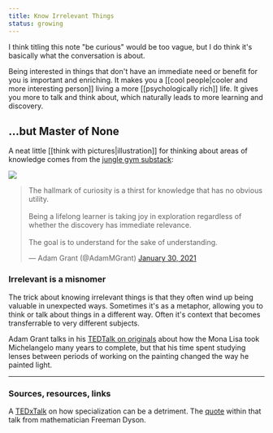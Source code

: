 ```yaml
---
title: Know Irrelevant Things
status: growing
---
```


I think titling this note "be curious" would be too vague, but I do think it's basically what the conversation is about.

Being interested in things that don't have an immediate need or benefit for you is important and enriching. It makes you a [[cool people|cooler and more interesting person]] living a more [[psychologically rich]] life. It gives you more to talk and think about, which naturally leads to more learning and discovery.

## ...but Master of None

A neat little [[think with pictures|illustration]] for thinking about areas of knowledge comes from the [jungle gym substack](https://junglegym.substack.com/p/the-t-shaped-information-diet):

<img src="../assets/t-shaped.png" class="white-pic">

<blockquote class="twitter-tweet"><p lang="en" dir="ltr">The hallmark of curiosity is a thirst for knowledge that has no obvious utility.<br><br>Being a lifelong learner is taking joy in exploration regardless of whether the discovery has immediate relevance.<br><br>The goal is to understand for the sake of understanding.</p>&mdash; Adam Grant (@AdamMGrant) <a href="https://twitter.com/AdamMGrant/status/1355549231071846410?ref_src=twsrc%5Etfw">January 30, 2021</a></blockquote> <script async src="https://platform.twitter.com/widgets.js" charset="utf-8"></script>

### Irrelevant is a misnomer

The trick about knowing irrelevant things is that they often wind up being valuable in unexpected ways. Sometimes it's as a metaphor, allowing you to think or talk about things in a different way. Often it's context that becomes transferrable to very different subjects.

Adam Grant talks in his [TEDTalk on originals](https://www.youtube.com/watch?v=fxbCHn6gE3U&ab_channel=TED) about how the Mona Lisa took Michelangelo many years to complete, but that his time spent studying lenses between periods of working on the painting changed the way he painted light.

---
### Sources, resources, links

A [TEDxTalk](https://www.youtube.com/watch?v=B6lBtiQZSho&ab_channel=TED) on how specialization can be a detriment.
	The [quote](https://www.math.columbia.edu/~woit/wordpress/?p=1506) within that talk from mathematician Freeman Dyson.